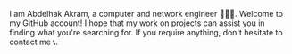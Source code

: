 I am Abdelhak Akram, a computer and network engineer 👨🏻‍💻. 
Welcome to my GitHub account! I hope that my work on projects can assist you in finding what you're searching for. 
If you require anything, don't hesitate to contact me 📞.
